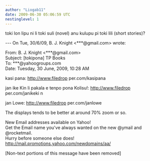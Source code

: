 ```yaml
---
author: "Liogab11"
date: 2009-06-30 05:06:59 UTC
nestinglevel: 1
---
```

toki lon lipu ni li toki suli (novel) anu kulupu pi toki lili (short stories)?  
  
\--- On Tue, 30/6/09, B. J. Knight <\*\*\*@gmail.com> wrote:  
  
From: B. J. Knight <\*\*\*@gmail.com>  
Subject: \[tokipona\] TP Books  
To: \*\*\*@yahoogroups.com  
Date: Tuesday, 30 June, 2009, 10:28 AM  
  
  
  
  
  
  
  
  
  
  
  
  
  
  
  
  
  
kasi pana: http://www.filedrop per.com/kasipana  
  
  
  
jan ike Kin li pakala e tenpo pona Kolisu!: http://www.filedrop per.com/janikeki n  
  
  
  
jan Lowe: http://www.filedrop per.com/janlowe  
  
  
  
The displays tends to be better at around 70% zoom or so.  
  
  
  
  
  
  
  
  
  
  
  
  
  
  
  
  
  
  
  
  
  
  
  
  
  
  
  
  
  
New Email addresses available on Yahoo!  
Get the Email name you&#39;ve always wanted on the new @ymail and @rocketmail.  
Hurry before someone else does!  
http://mail.promotions.yahoo.com/newdomains/aa/  
  
\[Non-text portions of this message have been removed\]